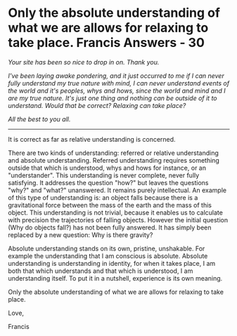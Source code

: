# Only the absolute understanding of what we are allows for relaxing to take place. Francis Answers - 30

_Your site has been so nice to drop in on. Thank you._

_I've been laying awake pondering, and it just occurred to me if I can never fully understand my true nature with mind, I can never understand events of the world and it's peoples, whys and hows, since the world and mind and I are my true nature. It's just one thing and nothing can be outside of it to understand. Would that be correct? Relaxing can take place?_

_All the best to you all._

* * *

It is correct as far as relative understanding is concerned.

There are two kinds of understanding: referred or relative understanding and absolute understanding. Referred understanding requires something outside that which is understood, whys and hows for instance, or an "understander". This understanding is never complete, never fully satisfying. It addresses the question "how?" but leaves the questions "why?" and "what?" unanswered. It remains purely intellectual. An example of this type of understanding is: an object falls because there is a gravitational force between the mass of the earth and the mass of this object. This understanding is not trivial, because it enables us to calculate with precision the trajectories of falling objects. However the initial question (Why do objects fall?) has not been fully answered. It has simply been replaced by a new question: Why is there gravity?

Absolute understanding stands on its own, pristine, unshakable. For example the understanding that I am conscious is absolute. Absolute understanding is understanding in identity, for when it takes place, I am both that which understands and that which is understood, I am understanding itself. To put it in a nutshell, experience is its own meaning.

Only the absolute understanding of what we are allows for relaxing to take place.

Love,

Francis

